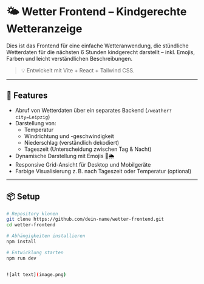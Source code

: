 # 🌤️ Wetter Frontend – Kindgerechte Wetteranzeige

Dies ist das Frontend für eine einfache Wetteranwendung, die stündliche Wetterdaten für die nächsten 6 Stunden kindgerecht darstellt – inkl. Emojis, Farben und leicht verständlichen Beschreibungen.

> 💡 Entwickelt mit Vite + React + Tailwind CSS.

---

## 🚀 Features

- Abruf von Wetterdaten über ein separates Backend (`/weather?city=Leipzig`)
- Darstellung von:
  - Temperatur
  - Windrichtung und -geschwindigkeit
  - Niederschlag (verständlich dekodiert)
  - Tageszeit (Unterscheidung zwischen Tag & Nacht)
- Dynamische Darstellung mit Emojis 🧒🌦️
- Responsive Grid-Ansicht für Desktop und Mobilgeräte
- Farbige Visualisierung z. B. nach Tageszeit oder Temperatur (optional)

---

## 📦 Setup

```bash
# Repository klonen
git clone https://github.com/dein-name/wetter-frontend.git
cd wetter-frontend

# Abhängigkeiten installieren
npm install

# Entwicklung starten
npm run dev


![alt text](image.png)
```
